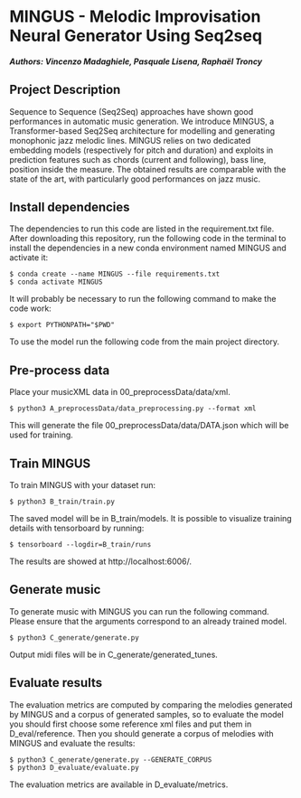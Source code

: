 # MINGUS - Melodic Improvisation Neural Generator Using Seq2seq

##### Authors: Vincenzo Madaghiele, Pasquale Lisena, Raphaël Troncy

## Project Description
Sequence to Sequence (Seq2Seq) approaches have shown good performances in automatic music generation. We introduce MINGUS, a Transformer-based Seq2Seq architecture for modelling and generating monophonic jazz melodic lines.
MINGUS relies on two dedicated embedding models (respectively for pitch and duration) and exploits in prediction features such as chords (current and following), bass line, position inside the measure. The obtained results are comparable with the state of the art, with particularly good performances on jazz music.

## Install dependencies
The dependencies to run this code are listed in the requirement.txt file. 
After downloading this repository, run the following code in the terminal to install the dependencies in a new conda environment named MINGUS and activate it:
```
$ conda create --name MINGUS --file requirements.txt
$ conda activate MINGUS
```
It will probably be necessary to run the following command to make the code work:
```
$ export PYTHONPATH="$PWD"
```
To use the model run the following code from the main project directory.
## Pre-process data
Place your musicXML data in 00_preprocessData/data/xml.
```
$ python3 A_preprocessData/data_preprocessing.py --format xml
```
This will generate the file 00_preprocessData/data/DATA.json which will be used for training.

## Train MINGUS
To train MINGUS with your dataset run:
```
$ python3 B_train/train.py 
```
The saved model will be in B_train/models. It is possible to visualize training details with tensorboard by running:
```
$ tensorboard --logdir=B_train/runs
```
The results are showed at http://localhost:6006/.

## Generate music
To generate music with MINGUS you can run the following command. Please ensure that the arguments correspond to an already trained model. 
```
$ python3 C_generate/generate.py 
```
Output midi files will be in C_generate/generated_tunes.

## Evaluate results
The evaluation metrics are computed by comparing the melodies generated by MINGUS and a corpus of generated samples, so to evaluate the model you should first choose some reference xml files and put them in D_eval/reference. Then you should generate a corpus of melodies with MINGUS and evaluate the results:
```
$ python3 C_generate/generate.py --GENERATE_CORPUS
$ python3 D_evaluate/evaluate.py 
```
The evaluation metrics are available in D_evaluate/metrics.
